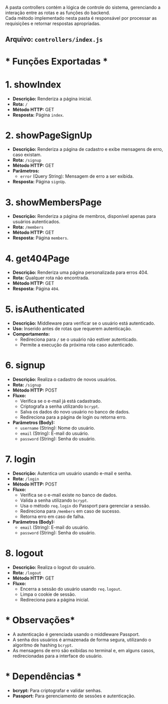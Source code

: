 A pasta controllers contém a lógica de controle do sistema, gerenciando a interação entre as rotas e as funções do backend.  
Cada método implementado nesta pasta é responsável por processar as requisições e retornar respostas apropriadas.

## Arquivo: `controllers/index.js`

# * Funções Exportadas * 

# 1. **showIndex**
- **Descrição:** Renderiza a página inicial.
- **Rota:** `/`
- **Método HTTP:** GET
- **Resposta:** Página `index`.

# 2. **showPageSignUp**
- **Descrição:** Renderiza a página de cadastro e exibe mensagens de erro, caso existam.
- **Rota:** `/signup`
- **Método HTTP:** GET
- **Parâmetros:**
  - `error` (Query String): Mensagem de erro a ser exibida.
- **Resposta:** Página `signUp`.

# 3. **showMembersPage**
- **Descrição:** Renderiza a página de membros, disponível apenas para usuários autenticados.
- **Rota:** `/members`
- **Método HTTP:** GET
- **Resposta:** Página `members`.

# 4. **get404Page**
- **Descrição:** Renderiza uma página personalizada para erros 404.
- **Rota:** Qualquer rota não encontrada.
- **Método HTTP:** GET
- **Resposta:** Página `404`.

# 5. **isAuthenticated**
- **Descrição:** Middleware para verificar se o usuário está autenticado.
- **Uso:** Inserido antes de rotas que requerem autenticação.
- **Comportamento:**
  - Redireciona para `/` se o usuário não estiver autenticado.
  - Permite a execução da próxima rota caso autenticado.

# 6. **signup**
- **Descrição:** Realiza o cadastro de novos usuários.
- **Rota:** `/signup`
- **Método HTTP:** POST
- **Fluxo:**
  - Verifica se o e-mail já está cadastrado.
  - Criptografa a senha utilizando `bcrypt`.
  - Salva os dados do novo usuário no banco de dados.
  - Redireciona para a página de login ou retorna erro.
- **Parâmetros (Body):**
  - `username` (String): Nome do usuário.
  - `email` (String): E-mail do usuário.
  - `password` (String): Senha do usuário.

# 7. **login**
- **Descrição:** Autentica um usuário usando e-mail e senha.
- **Rota:** `/login`
- **Método HTTP:** POST
- **Fluxo:**
  - Verifica se o e-mail existe no banco de dados.
  - Valida a senha utilizando `bcrypt`.
  - Usa o método `req.login` do Passport para gerenciar a sessão.
  - Redireciona para `/members` em caso de sucesso.
  - Retorna erro em caso de falha.
- **Parâmetros (Body):**
  - `email` (String): E-mail do usuário.
  - `password` (String): Senha do usuário.

# 8. **logout**
- **Descrição:** Realiza o logout do usuário.
- **Rota:** `/logout`
- **Método HTTP:** GET
- **Fluxo:**
  - Encerra a sessão do usuário usando `req.logout`.
  - Limpa o cookie de sessão.
  - Redireciona para a página inicial.

# * Observações* 

- A autenticação é gerenciada usando o middleware Passport.
- A senha dos usuários é armazenada de forma segura, utilizando o algoritmo de hashing `bcrypt`.
- As mensagens de erro são exibidas no terminal e, em alguns casos, redirecionadas para a interface do usuário.

# * Dependências *
- **bcrypt:** Para criptografar e validar senhas.
- **Passport:** Para gerenciamento de sessões e autenticação.

